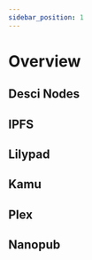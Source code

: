 ```yaml
---
sidebar_position: 1
---
```


# Overview 

## Desci Nodes

## IPFS

## Lilypad

## Kamu

## Plex

## Nanopub